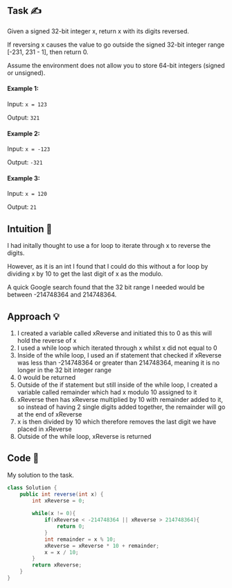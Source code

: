 ## Task ✍
Given a signed 32-bit integer x, return x with its digits reversed. 

If reversing x causes the value to go outside the signed 32-bit integer range [-231, 231 - 1], then return 0.

Assume the environment does not allow you to store 64-bit integers (signed or unsigned).

#### Example 1:
Input: ```x = 123```

Output: ```321```

#### Example 2:
Input: ```x = -123```

Output: ```-321```

#### Example 3:
Input: ```x = 120```

Output: ```21```

## Intuition 💬
<!-- Describe your first thoughts on how to solve this problem. -->
I had initally thought to use a for loop to iterate through x to reverse the digits.

However, as it is an int I found that I could do this without a for loop by dividing x by 10 to get the last digit of x as the modulo.

A quick Google search found that the 32 bit range I needed would be between -214748364 and 214748364.

## Approach 💡
<!-- Describe your approach to solving the problem. -->
1. I created a variable called xReverse and initiated this to 0 as this will hold the reverse of x
2. I used a while loop which iterated through x whilst x did not equal to 0
3. Inside of the while loop, I used an if statement that checked if xReverse was less than -214748364 or greater than 214748364, meaning it is no longer in the 32 bit integer range
4. 0 would be returned
5. Outside of the if statement but still inside of the while loop, I created a variable called remainder which had x modulo 10 assigned to it
6. xReverse then has xReverse multiplied by 10 with remainder added to it, so instead of having 2 single digits added together, the remainder will go at the end of xReverse
7. x is then divided by 10 which therefore removes the last digit we have placed in xReverse
8. Outside of the while loop, xReverse is returned

## Code 📝
My solution to the task.
```java
class Solution {
    public int reverse(int x) {
        int xReverse = 0; 
        
        while(x != 0){
            if(xReverse < -214748364 || xReverse > 214748364){
                return 0;
            }
            int remainder = x % 10;
            xReverse = xReverse * 10 + remainder;
            x = x / 10;
        }
        return xReverse;
    }
}
```
